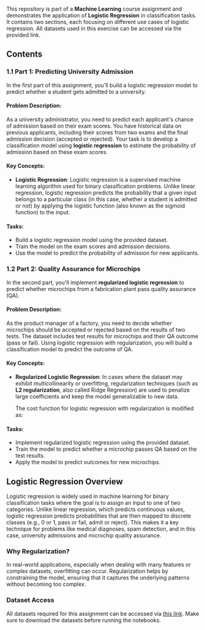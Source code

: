 This repository is part of a **Machine Learning** course assignment and demonstrates the application of **Logistic Regression** in classification tasks. It contains two sections, each focusing on different use cases of logistic regression. All datasets used in this exercise can be accessed via the provided link.

## Contents

### 1.1 Part 1: Predicting University Admission
In the first part of this assignment, you'll build a logistic regression model to predict whether a student gets admitted to a university.

#### Problem Description:
As a university administrator, you need to predict each applicant's chance of admission based on their exam scores. You have historical data on previous applicants, including their scores from two exams and the final admission decision (accepted or rejected). Your task is to develop a classification model using **logistic regression** to estimate the probability of admission based on these exam scores.

#### Key Concepts:
- **Logistic Regression**: Logistic regression is a supervised machine learning algorithm used for binary classification problems. Unlike linear regression, logistic regression predicts the probability that a given input belongs to a particular class (in this case, whether a student is admitted or not) by applying the logistic function (also known as the sigmoid function) to the input.
  
#### Tasks:
- Build a logistic regression model using the provided dataset.
- Train the model on the exam scores and admission decisions.
- Use the model to predict the probability of admission for new applicants.

### 1.2 Part 2: Quality Assurance for Microchips
In the second part, you'll implement **regularized logistic regression** to predict whether microchips from a fabrication plant pass quality assurance (QA).

#### Problem Description:
As the product manager of a factory, you need to decide whether microchips should be accepted or rejected based on the results of two tests. The dataset includes test results for microchips and their QA outcome (pass or fail). Using logistic regression with regularization, you will build a classification model to predict the outcome of QA.

#### Key Concepts:
- **Regularized Logistic Regression**: In cases where the dataset may exhibit multicollinearity or overfitting, regularization techniques (such as **L2 regularization**, also called Ridge Regression) are used to penalize large coefficients and keep the model generalizable to new data.

  The cost function for logistic regression with regularization is modified as:


#### Tasks:
- Implement regularized logistic regression using the provided dataset.
- Train the model to predict whether a microchip passes QA based on the test results.
- Apply the model to predict outcomes for new microchips.

## Logistic Regression Overview
Logistic regression is widely used in machine learning for binary classification tasks where the goal is to assign an input to one of two categories. Unlike linear regression, which predicts continuous values, logistic regression predicts probabilities that are then mapped to discrete classes (e.g., 0 or 1, pass or fail, admit or reject). This makes it a key technique for problems like medical diagnoses, spam detection, and in this case, university admissions and microchip quality assurance.

### Why Regularization?
In real-world applications, especially when dealing with many features or complex datasets, overfitting can occur. Regularization helps by constraining the model, ensuring that it captures the underlying patterns without becoming too complex.

### Dataset Access
All datasets required for this assignment can be accessed via [this link](#). Make sure to download the datasets before running the notebooks.

